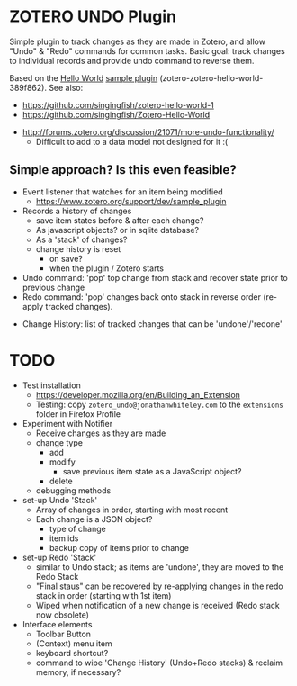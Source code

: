 # ZOTERO UNDO Plugin

Simple plugin to track changes as they are made in Zotero, and allow "Undo" & "Redo" commands for common tasks.
Basic goal: track changes to individual records and provide undo command to reverse them. 

Based on the [Hello World](https://github.com/zotero/zotero-hello-world) [sample plugin](https://www.zotero.org/support/dev/sample_plugin) (zotero-zotero-hello-world-389f862).
See also: 
- <https://github.com/singingfish/zotero-hello-world-1>
- <https://github.com/singingfish/Zotero-Hello-World>

* http://forums.zotero.org/discussion/21071/more-undo-functionality/
  - Difficult to add to a data model not designed for it :(


## Simple approach?  Is this even feasible?
+ Event listener that watches for an item being modified
  + <https://www.zotero.org/support/dev/sample_plugin>
+ Records a history of changes
  + save item states before & after each change?  
  + As javascript objects?  or in sqlite database?
  + As a 'stack' of changes?
  + change history is reset
    - on save?
    + when the plugin / Zotero starts
+ Undo command: 'pop' top change from stack and recover state prior to previous change
+ Redo command: 'pop' changes back onto stack in reverse order (re-apply tracked changes).
- Change History: list of tracked changes that can be 'undone'/'redone'



# TODO

- Test installation
  - <https://developer.mozilla.org/en/Building_an_Extension>
  - Testing: copy `zotero_undo@jonathanwhiteley.com` to the `extensions` folder in Firefox Profile
- Experiment with Notifier
  - Receive changes as they are made
  - change type
    - add
    - modify
      - save previous item state as a JavaScript object?
    - delete
  - debugging methods
- set-up Undo 'Stack'
  - Array of changes in order, starting with most recent
  - Each change is a JSON object?
    - type of change
    - item ids
    - backup copy of items prior to change
- set-up Redo 'Stack'
  - similar to Undo stack; as items are 'undone', they are moved to the Redo Stack
  - "Final staus" can be recovered by re-applying changes in the redo stack in order (starting with 1st item)
  - Wiped when notification of a new change is received (Redo stack now obsolete)
- Interface elements
  - Toolbar Button
  - (Context) menu item
  - keyboard shortcut?
  - command to wipe 'Change History' (Undo+Redo stacks) & reclaim memory, if necessary?

